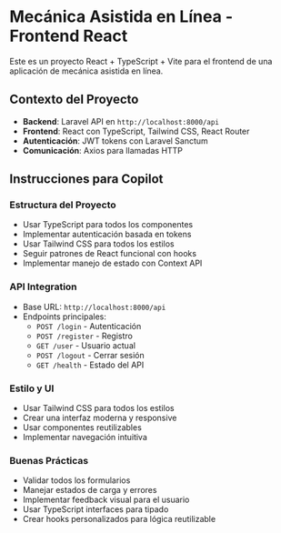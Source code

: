<!-- Use this file to provide workspace-specific custom instructions to Copilot. For more details, visit https://code.visualstudio.com/docs/copilot/copilot-customization#_use-a-githubcopilotinstructionsmd-file -->

# Mecánica Asistida en Línea - Frontend React

Este es un proyecto React + TypeScript + Vite para el frontend de una aplicación de mecánica asistida en línea.

## Contexto del Proyecto

- **Backend**: Laravel API en `http://localhost:8000/api`
- **Frontend**: React con TypeScript, Tailwind CSS, React Router
- **Autenticación**: JWT tokens con Laravel Sanctum
- **Comunicación**: Axios para llamadas HTTP

## Instrucciones para Copilot

### Estructura del Proyecto
- Usar TypeScript para todos los componentes
- Implementar autenticación basada en tokens
- Usar Tailwind CSS para todos los estilos
- Seguir patrones de React funcional con hooks
- Implementar manejo de estado con Context API

### API Integration
- Base URL: `http://localhost:8000/api`
- Endpoints principales:
  - `POST /login` - Autenticación
  - `POST /register` - Registro
  - `GET /user` - Usuario actual
  - `POST /logout` - Cerrar sesión
  - `GET /health` - Estado del API

### Estilo y UI
- Usar Tailwind CSS para todos los estilos
- Crear una interfaz moderna y responsive
- Usar componentes reutilizables
- Implementar navegación intuitiva

### Buenas Prácticas
- Validar todos los formularios
- Manejar estados de carga y errores
- Implementar feedback visual para el usuario
- Usar TypeScript interfaces para tipado
- Crear hooks personalizados para lógica reutilizable

